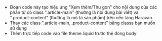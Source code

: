 
* Đoạn code này tạo hiệu ứng "Xem thêm/Thu gọn" cho nội dung của các phần tử có class ".article-main" (thường là nội dung bài viết) và ".product-content" (thường là mô tả sản phẩm)  trên nền tảng Haravan. 
* Thay các class ".article-main, .product-content" bằng classs bạn muốn sử dụng
* Thêm trực tiếp code vào file theme.liquid trước thẻ đóng body
